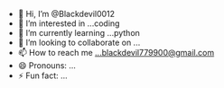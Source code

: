 - 👋 Hi, I’m @Blackdevil0012
- 👀 I’m interested in ...coding
- 🌱 I’m currently learning ...python
- 💞️ I’m looking to collaborate on ...
- 📫 How to reach me ...blackdevil779900@gmail.com
- 😄 Pronouns: ...
- ⚡ Fun fact: ...

<!---
Blackdevil0012/Blackdevil0012 is a ✨ special ✨ repository because its `README.md` (this file) appears on your GitHub profile.
You can click the Preview link to take a look at your changes.
--->

